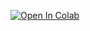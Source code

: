 [![Open In Colab](https://colab.research.google.com/assets/colab-badge.svg)](https://colab.research.google.com/github/AHMerrill/Unstructured-Data-1/blob/main/scraper.ipynb)
